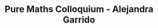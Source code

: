 ---
layout: seminartalk
speaker: Alejandra Garrido
speakerinst:  Universidad Autónoma de Madrid
speakershortinst: Madrid
speakerurl: https://verso.mat.uam.es/~alejandra.garrido/
talktitle: TBD
talkdate: Nov 18 2021
talkterm: "2021S1"
talktime: "16.00"
talkplace: Zoom 818 4688 9423
talkplaceurl: https://us02web.zoom.us/j/81846889423
title: "Pure Maths Colloquium - Alejandra Garrido"
---